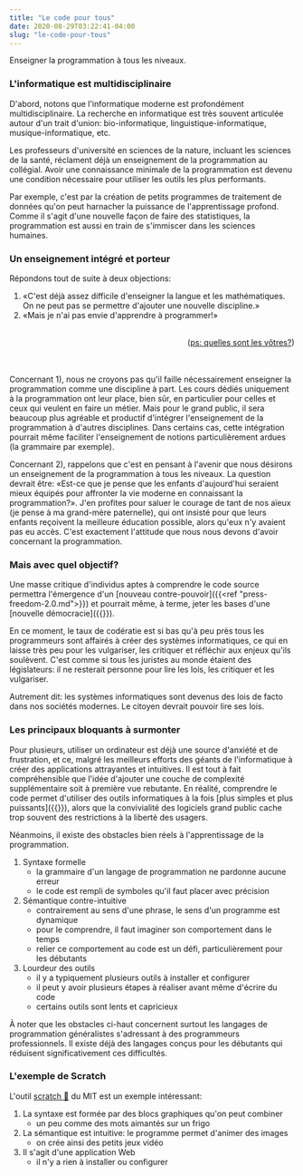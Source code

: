 ```yaml
---
title: "Le code pour tous"
date: 2020-08-29T03:22:41-04:00
slug: "le-code-pour-tous"
---
```


Enseigner la programmation à tous les niveaux.
<!--more-->


### L'informatique est multidisciplinaire

D'abord, notons que l'informatique moderne est profondément multidisciplinaire. 
La recherche en informatique est très souvent articulée autour d'un trait d'union: bio-informatique, linguistique-informatique, musique-informatique, etc.

Les professeurs d'université en sciences de la nature, incluant les sciences de la santé, réclament déjà un enseignement de la programmation au collégial. 
Avoir une connaissance minimale de la programmation est devenu une condition nécessaire pour utiliser les outils les plus performants.

Par exemple, c'est par la création de petits programmes de traitement de données qu'on peut harnacher la puissance de l'apprentissage profond.
Comme il s'agit d'une nouvelle façon de faire des statistiques, la programmation est aussi en train de s'immiscer dans les sciences humaines.

### Un enseignement intégré et porteur

Répondons tout de suite à deux objections:

<!-- « » -->
1. «C'est déjà assez difficile d'enseigner la langue et les mathématiques. On ne peut pas se permettre d'ajouter une nouvelle discipline.»
1. «Mais je n'ai pas envie d'apprendre à programmer!»

<br>
<div style="text-align:right;">(<a href="mailto:mathieu.bergeron@cmontmorency.qc.ca">ps: quelles sont les vôtres?</a>)</div>
<br>
<br>

Concernant 1), nous ne croyons pas qu'il faille nécessairement enseigner la programmation comme une discipline à part.
Les cours dédiés uniquement à la programmation ont leur place, bien sûr, en particulier pour celles et ceux qui veulent en faire un métier.
Mais pour le grand public, il sera beaucoup plus agréable et productif d'intégrer l'enseignement de la programmation à d'autres disciplines.
Dans certains cas, cette intégration pourrait même faciliter l'enseignement de notions particulièrement ardues (la grammaire par exemple).

Concernant 2), rappelons que c'est en pensant à l'avenir que nous désirons un enseignement de la programmation à tous les niveaux.
La question devrait être: «Est-ce que je pense que les enfants d'aujourd'hui seraient mieux équipés pour affronter la vie moderne en connaissant la programmation?».
J'en profites pour saluer le courage de tant de nos aïeux (je pense à ma grand-mère paternelle), qui ont insisté pour que leurs enfants reçoivent la meilleure éducation possible, alors qu'eux n'y avaient pas eu accès. 
C'est exactement l'attitude que nous nous devons d'avoir concernant la programmation.

### Mais avec quel objectif?

Une masse critique d'individus aptes à comprendre le code source permettra l'émergence d'un [nouveau contre-pouvoir]({{<ref "press-freedom-2.0.md">}}) 
et pourrait même, à terme, jeter les bases d'une [nouvelle démocracie]({{<ref reinventing-democracy>}}).

En ce moment, le taux de codératie est si bas qu'à peu près tous les
programmeurs sont affairés à créer des systèmes informatiques, ce qui en laisse
très peu pour les vulgariser, les critiquer et réfléchir aux enjeux qu'ils
soulèvent. C'est comme si tous les juristes au monde étaient des législateurs:
il ne resterait personne pour lire les lois, les critiquer et les vulgariser.

Autrement dit: les systèmes informatiques sont devenus des lois de facto dans nos sociétés modernes. Le citoyen devrait pouvoir lire ses lois.


### Les principaux bloquants à surmonter

Pour plusieurs, utiliser un ordinateur est déjà une source d'anxiété et de frustration, et ce,
malgré les meilleurs efforts des géants de l'informatique à créer des applications attrayantes et intuitives.
Il est tout à fait compréhensible que l'idée d'ajouter une couche de complexité supplémentaire soit à première vue rebutante.
En réalité, comprendre le code permet d'utiliser des outils informatiques à la fois [plus simples et plus puissants]({{<ref empowering-software>}}),
alors que la convivialité des logiciels grand public cache trop souvent des restrictions à la liberté des usagers.

Néanmoins, il existe des obstacles bien réels à l'apprentissage de la programmation.

1. Syntaxe formelle
    * la grammaire d'un langage de programmation ne pardonne aucune erreur
    * le code est rempli de symboles qu'il faut placer avec précision
1. Sémantique contre-intuitive
    * contrairement au sens d'une phrase, le sens d'un programme est dynamique 
    * pour le comprendre, il faut imaginer son comportement dans le temps
    * relier ce comportement au code est un défi, particulièrement pour les débutants
1. Lourdeur des outils
    * il y a typiquement plusieurs outils à installer et configurer
    * il peut y avoir plusieurs étapes à réaliser avant même d'écrire du code
    * certains outils sont lents et capricieux

À noter que les obstacles ci-haut concernent surtout les langages de
programmation généralistes s'adressant à des
programmeurs professionnels. Il existe déjà des langages conçus pour les
débutants qui réduisent significativement ces difficultés.

<!--


### Intégration aux cours de langues

1. Au primaire
1. Au secondaire
1. Au collégial
1. À l'université

### Intégration aux cours de mathématique

1. Au primaire
1. Au secondaire
1. Au collégial
1. À l'université

### Intégration aux cours de sciences

1. Au primaire
1. Au secondaire
1. Au collégial
1. À l'université

### Comment développer des outils moins lourds

-->

### L'exemple de Scratch

L'outil <a href="https://scratch.mit.edu/projects/editor/?tutorial=getStarted" target="_blank">scratch 🔗</a> du MIT est un exemple intéressant:

1. La syntaxe est formée par des blocs graphiques qu'on peut combiner 
    * un peu comme des mots aimantés sur un frigo
1. La sémantique est intuitive: le programme permet d'animer des images 
    * on crée ainsi des petits jeux vidéo
1. Il s'agit d'une application Web 
    * il n'y a rien à installer ou configurer


